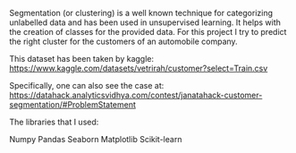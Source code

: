 Segmentation (or clustering) is a well known technique for categorizing unlabelled data and has been used in unsupervised learning. It helps with the creation of classes for the provided data.
For this project I try to predict the right cluster for the customers of an automobile company. 

This dataset has been taken by kaggle: 
https://www.kaggle.com/datasets/vetrirah/customer?select=Train.csv 

Specifically, one can also see the case at: 
https://datahack.analyticsvidhya.com/contest/janatahack-customer-segmentation/#ProblemStatement


The libraries that I used:

Numpy
Pandas
Seaborn
Matplotlib
Scikit-learn
